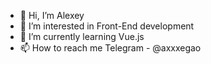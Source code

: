 - 👋 Hi, I’m Alexey
- 👀 I’m interested in Front-End development
- 🌱 I’m currently learning Vue.js
- 📫 How to reach me Telegram - @axxxegao
